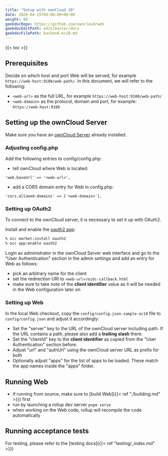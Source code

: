 ```yaml
---
title: "Setup with ownCloud 10"
date: 2020-04-15T00:00:00+00:00
weight: 40
geekdocRepo: https://github.com/owncloud/web
geekdocEditPath: edit/master/docs
geekdocFilePath: backend-oc10.md
---
```


{{< toc >}}

## Prerequisites

Decide on which host and port Web will be served, for example `https://web-host:9100/web-path/`.
In this document, we will refer to the following:
- `<web-url>` as the full URL, for example `https://web-host:9100/web-path/`
- `<web-domain>` as the protocol, domain and port, for example: `https://web-host:9100`

## Setting up the ownCloud Server

Make sure you have an [ownCloud Server](https://owncloud.org/download/#owncloud-server) already installed.

### Adjusting config.php

Add the following entries to config/config.php:

- tell ownCloud where Web is located:
```
'web.baseUrl' => '<web-url>',
```

- add a CORS domain entry for Web in config.php:
```
'cors.allowed-domains' => ['<web-domain>'],
```

### Setting up OAuth2

To connect to the ownCloud server, it is necessary to set it up with OAuth2.

Install and enable the [oauth2 app](https://marketplace.owncloud.com/apps/oauth2):
```bash
% occ market:install oauth2
% occ app:enable oauth2
```

Login as administrator in the ownCloud Server web interface and go to the "User Authentication" section in the admin settings and add an entry for Web as follows:

- pick an arbitrary name for the client
- set the redirection URI to `<web-url>/oidc-callback.html`
- make sure to take note of the **client identifier** value as it will be needed in the Web configuration later on

### Setting up Web

In the local Web checkout, copy the `config/config.json.sample-oc10` file to `config/config.json` and adjust it accordingly:

- Set the "server" key to the URL of the ownCloud server including path. If the URL contains a path, please also add a **trailing slash** there.
- Set the "clientId" key to the **client identifier** as copied from the "User Authentication" section before.
- Adjust "url" and "authUrl" using the ownCloud server URL as prefix for both
- Optionally adjust "apps" for the list of apps to be loaded. These match the app names inside the "apps" folder.

## Running Web

- if running from source, make sure to [build Web]({{< ref "./building.md" >}}) first
- run by launching a rollup dev server `pnpm serve`
- when working on the Web code, rollup will recompile the code automatically

## Running acceptance tests

For testing, please refer to the [testing docs]({{< ref "testing/_index.md" >}})
